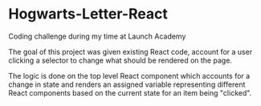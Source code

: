 # Hogwarts-Letter-React
Coding challenge during my time at Launch Academy

The goal of this project was given existing React code, account for a user clicking a selector to change what should be rendered on the page.

The logic is done on the top level React component which accounts for a change in state and renders an assigned variable representing different React components based on the current state for an item being "clicked".
